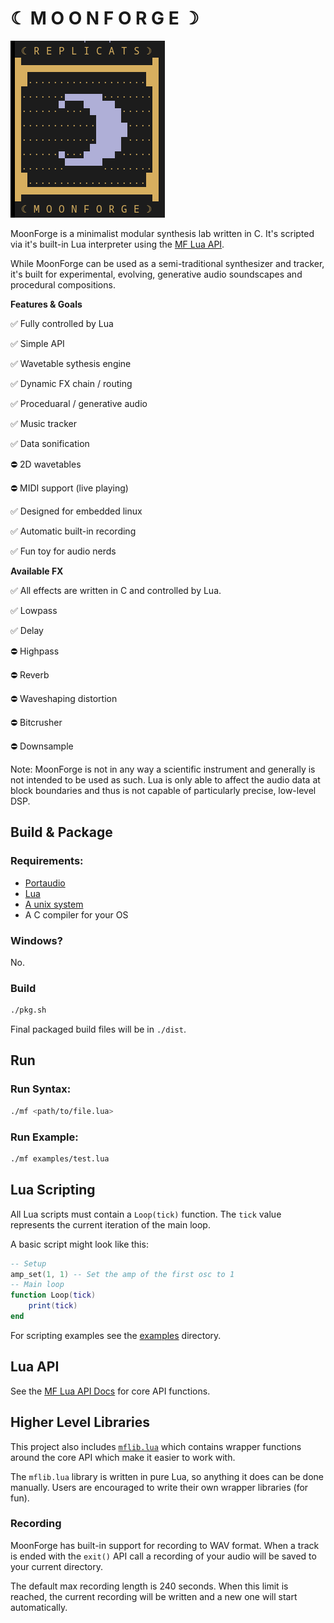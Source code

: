 # ☾ M O O N F O R G E ☽
![mf_logo](doc/mf.png)

MoonForge is a minimalist modular synthesis lab written in C. It's scripted via it's built-in Lua interpreter using the [MF Lua API](doc/API.md). 

While MoonForge can be used as a semi-traditional synthesizer and tracker, it's built for experimental, evolving, generative audio soundscapes and procedural compositions. 

**Features & Goals**

✅ Fully controlled by Lua

✅ Simple API

✅ Wavetable sythesis engine

✅ Dynamic FX chain / routing

✅ Proceduaral / generative audio

✅ Music tracker

✅ Data sonification

⛔ 2D wavetables

⛔ MIDI support (live playing)

✅ Designed for embedded linux

✅ Automatic built-in recording

✅ Fun toy for audio nerds

**Available FX**

✅ All effects are written in C and controlled by Lua.

✅ Lowpass

✅ Delay

⛔ Highpass

⛔ Reverb

⛔ Waveshaping distortion

⛔ Bitcrusher

⛔ Downsample

Note: MoonForge is not in any way a scientific instrument and generally is not intended to be used as such. Lua is only able to affect the audio data at block boundaries and thus is not capable of particularly precise, low-level DSP. 

## Build & Package
### Requirements:
- [Portaudio](https://www.portaudio.com/)
- [Lua](https://www.lua.org/)
- [A unix system](https://btxx.org/public/images/unix.gif)
- A C compiler for your OS

### Windows?
No.

### Build
```bash
./pkg.sh
```

Final packaged build files will be in `./dist`.

## Run

### Run Syntax:
```bash
./mf <path/to/file.lua>
```

### Run Example:
```bash
./mf examples/test.lua
```

## Lua Scripting
All Lua scripts must contain a `Loop(tick)` function. The `tick` value represents the current iteration of the main loop. 

A basic script might look like this:
```lua
-- Setup
amp_set(1, 1) -- Set the amp of the first osc to 1
-- Main loop
function Loop(tick)
    print(tick)
end
```

For scripting examples see the [examples](examples) directory.

## Lua API
See the [MF Lua API Docs](doc/API.md) for core API functions.

## Higher Level Libraries
This project also includes [`mflib.lua`](lua_include/mflib.lua) which contains wrapper functions around the core API which make it easier to work with. 

The `mflib.lua` library is written in pure Lua, so anything it does can be done manually. Users are encouraged to write their own wrapper libraries (for fun). 

### Recording
MoonForge has built-in support for recording to WAV format. When a track is ended with the `exit()` API call a recording of your audio will be saved to your current directory. 

The default max recording length is 240 seconds. When this limit is reached, the current recording will be written and a new one will start automatically. 
